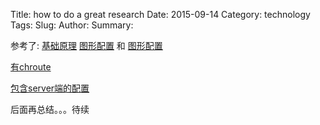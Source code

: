 Title: how to do a great research
Date: 2015-09-14
Category: technology
Tags:
Slug: 
Author:
Summary: 

参考了: [基础原理](http://wiki.openwrt.org/doc/howto/vpn.openvpn)
[图形配置](http://blog.matthewurch.ca/?p=120) 和 [图形配置](https://community.hide.me/tutorials/openvpn-with-openwrt.38/)

[有chroute](http://hong.im/2012/11/03/openvpn-on-wr841n-with-openwrt/)

[包含server端的配置](http://tieba.baidu.com/p/3347619962)

后面再总结。。。待续

